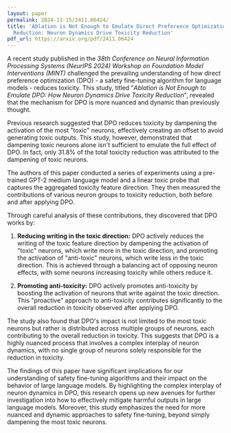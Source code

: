 ```yaml
---
layout: paper
permalink: 2024-11-15/2411.06424/
title: 'Ablation is Not Enough to Emulate Direct Preference Optimization for Toxicity
  Reduction: Neuron Dynamics Drive Toxicity Reduction'
pdf_url: https://arxiv.org/pdf/2411.06424
---
```



A recent study published in the *38th Conference on Neural Information Processing Systems (NeurIPS 2024) Workshop on Foundation Model Interventions (MINT)* challenged the prevailing understanding of how direct preference optimization (DPO) - a safety fine-tuning algorithm for language models - reduces toxicity. This study, titled "*Ablation is Not Enough to Emulate DPO: How Neuron Dynamics Drive Toxicity Reduction*", revealed that the mechanism for DPO is more nuanced and dynamic than previously thought.

Previous research suggested that DPO reduces toxicity by dampening the activation of the most "toxic" neurons, effectively creating an offset to avoid generating toxic outputs.  This study, however, demonstrated that dampening toxic neurons alone isn't sufficient to emulate the full effect of DPO. In fact, only 31.8% of the total toxicity reduction was attributed to the dampening of toxic neurons.

The authors of this paper conducted a series of experiments using a pre-trained GPT-2 medium language model and a linear toxic probe that captures the aggregated toxicity feature direction. They then measured the contributions of various neuron groups to toxicity reduction, both before and after applying DPO.

Through careful analysis of these contributions, they discovered that DPO works by:

1. **Reducing writing in the toxic direction:** DPO actively reduces the writing of the toxic feature direction by dampening the activation of "toxic" neurons, which write more in the toxic direction, and promoting the activation of "anti-toxic" neurons, which write less in the toxic direction. This is achieved through a balancing act of opposing neuron effects, with some neurons increasing toxicity while others reduce it.

2. **Promoting anti-toxicity:** DPO actively promotes anti-toxicity by boosting the activation of neurons that write against the toxic direction. This "proactive" approach to anti-toxicity contributes significantly to the overall reduction in toxicity observed after applying DPO.

The study also found that DPO's impact is not limited to the most toxic neurons but rather is distributed across multiple groups of neurons, each contributing to the overall reduction in toxicity. This suggests that DPO is a highly nuanced process that involves a complex interplay of neuron dynamics, with no single group of neurons solely responsible for the reduction in toxicity.

The findings of this paper have significant implications for our understanding of safety fine-tuning algorithms and their impact on the behavior of large language models. By highlighting the complex interplay of neuron dynamics in DPO, this research opens up new avenues for further investigation into how to effectively mitigate harmful outputs in large language models. Moreover, this study emphasizes the need for more nuanced and dynamic approaches to safety fine-tuning, beyond simply dampening the most toxic neurons.